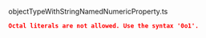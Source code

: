 objectTypeWithStringNamedNumericProperty.ts
```json
Octal literals are not allowed. Use the syntax '0o1'.
```
